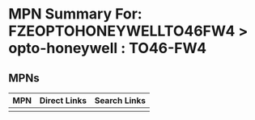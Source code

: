 



# MPN Summary For: FZEOPTOHONEYWELLTO46FW4 > opto-honeywell : TO46-FW4

## MPNs
  

|MPN|Direct Links|Search Links|
| :--- | :--- | :--- |
||||
